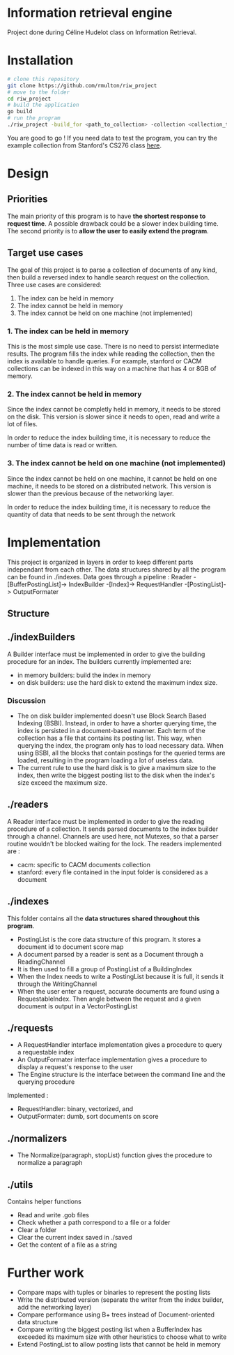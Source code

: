 # Information retrieval engine
Project done during Céline Hudelot class on Information Retrieval.

# Installation
```sh
# clone this repository
git clone https://github.com/rmulton/riw_project
# move to the folder
cd riw_project
# build the application
go build
# run the program
./riw_project -build_for <path_to_collection> -collection <collection_type>
```

You are good to go ! If you need data to test the program, you can try the example collection from Stanford's CS276 class [here](http://web.stanford.edu/class/cs276/pa/pa1-data.zip).

# Design
## Priorities
The main priority of this program is to have **the shortest response to request time**. A possible drawback could be a slower index building time.
The second priority is to **allow the user to easily extend the program**.

## Target use cases
The goal of this project is to parse a collection of documents of any kind, then build a reversed index to handle search request on the collection. Three use cases are considered:
1. The index can be held in memory
2. The index cannot be held in memory
3. The index cannot be held on one machine (not implemented)

### 1. The index can be held in memory
This is the most simple use case. There is no need to persist intermediate results. The program fills the index while reading the collection, then the index is available to handle queries. For example, stanford or CACM collections can be indexed in this way on a machine that has 4 or 8GB of memory.

### 2. The index cannot be held in memory
Since the index cannot be completly held in memory, it needs to be stored on the disk. This version is slower since it needs to open, read and write a lot of files.

In order to reduce the index building time, it is necessary to reduce the number of time data is read or written.

### 3. The index cannot be held on one machine (not implemented)
Since the index cannot be held on one machine, it cannot be held on one machine, it needs to be stored on a distributed network. This version is slower than the previous because of the networking layer.

In order to reduce the index building time, it is necessary to reduce the quantity of data that needs to be sent through the network

# Implementation
This project is organized in layers in order to keep different parts independant from each other. The data structures shared by all the program can be found in ./indexes.
Data goes through a pipeline :
Reader -[BufferPostingList]-> IndexBuilder -[Index]-> RequestHandler -[PostingList]-> OutputFormater

## Structure
## ./indexBuilders
A Builder interface must be implemented in order to give the building procedure for an index. The builders currently implemented are:
- in memory builders: build the index in memory
- on disk builders: use the hard disk to extend the maximum index size.

### Discussion
- The on disk builder implemented doesn't use Block Search Based Indexing (BSBI). Instead, in order to have a shorter querying time, the index is persisted in a document-based manner. Each term of the collection has a file that contains its posting list. This way, when querying the index, the program only has to load necessary data. When using BSBI, all the blocks that contain postings for the queried terms are loaded, resulting in the program loading a lot of useless data.
- The current rule to use the hard disk is to give a maximum size to the index, then write the biggest posting list to the disk when the index's size exceed the maximum size.

## ./readers
A Reader interface must be implemented in order to give the reading procedure of a collection. It sends parsed documents to the index builder through a channel.
Channels are used here, not Mutexes, so that a parser routine wouldn't be blocked waiting for the lock. The readers implemented are :
- cacm: specific to CACM documents collection
- stanford: every file contained in the input folder is considered as a document

## ./indexes
This folder contains all the **data structures shared throughout this program**.
- PostingList is the core data structure of this program. It stores a document id to document score map
- A document parsed by a reader is sent as a Document through a ReadingChannel
- It is then used to fill a group of PostingList of a BuildingIndex
- When the Index needs to write a PostingList because it is full, it sends it through the WritingChannel
- When the user enter a request, accurate documents are found using a RequestableIndex. Then angle between the request and a given document is output in a VectorPostingList

## ./requests
- A RequestHandler interface implementation gives a procedure to query a requestable index
- An OutputFormater interface implementation gives a procedure to display a request's response to the user
- The Engine structure is the interface between the command line and the querying procedure

Implemented :
- RequestHandler: binary, vectorized, and
- OutputFormater: dumb, sort documents on score

## ./normalizers
- The Normalize(paragraph, stopList) function gives the procedure to normalize a paragraph

## ./utils
Contains helper functions
- Read and write .gob files
- Check whether a path correspond to a file or a folder
- Clear a folder
- Clear the current index saved in ./saved
- Get the content of a file as a string

# Further work
- Compare maps with tuples or binaries to represent the posting lists
- Write the distributed version (separate the writer from the index builder, add the networking layer)
- Compare performance using B+ trees instead of Document-oriented data structure
- Compare writing the biggest posting list when a BufferIndex has exceeded its maximum size with other heuristics to choose what to write
- Extend PostingList to allow posting lists that cannot be held in memory
